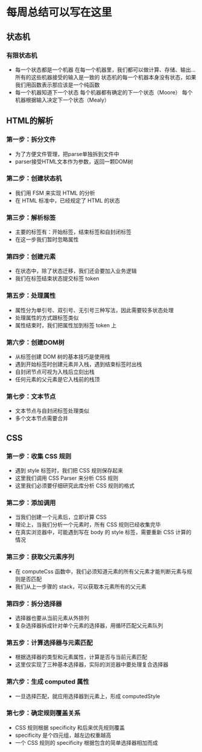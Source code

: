 # 每周总结可以写在这里

## 状态机
### 有限状态机
- 每一个状态都是一个机器 在每一个机器里，我们都可以做计算、存储、输出... 所有的这些机器接受的输入是一致的 状态机的每一个机器本身没有状态，如果我们用函数表示那应该是一个纯函数
- 每一个机器知道下一个状态 每个机器都有确定的下一个状态（Moore） 每个机器根据输入决定下一个状态（Mealy）

## HTML的解析
### 第一步：拆分文件
- 为了方便文件管理，把parse单独拆到文件中 
- parser接受HTML文本作为参数，返回一颗DOM树


### 第二步：创建状态机
- 我们用 FSM 来实现 HTML 的分析
- 在 HTML 标准中，已经规定了 HTML 的状态


### 第三步：解析标签
- 主要的标签有：开始标签，结束标签和自封闭标签
- 在这一步我们暂时忽略属性


### 第四步：创建元素
- 在状态中，除了状态迁移，我们还会要加入业务逻辑
- 我们在标签结束状态提交标签 token


### 第五步：处理属性
- 属性分为单引号、双引号、无引号三种写法，因此需要较多状态处理
- 处理属性的方式跟标签类似
- 属性结束时，我们把属性加到标签 token 上


### 第六步：创建DOM树
- 从标签创建 DOM 树的基本技巧是使用栈
- 遇到开始标签时创建元素并入栈，遇到结束标签时出栈
- 自封闭节点可视为入栈后立刻出栈
- 任何元素的父元素是它入栈前的栈顶


### 第七步：文本节点
- 文本节点与自封闭标签处理类似
- 多个文本节点需要合并




## CSS
### 第一步：收集 CSS 规则
- 遇到 style 标签时，我们把 CSS 规则保存起来
- 这里我们调用 CSS Parser 来分析 CSS 规则
- 这里我们必须要仔细研究此库分析 CSS 规则的格式


### 第二步：添加调用
- 当我们创建一个元素后，立即计算 CSS
- 理论上，当我们分析一个元素时，所有 CSS 规则已经收集完毕
- 在真实浏览器中，可能遇到写在 body 的 style 标签，需要重新 CSS 计算的情况

### 第三步：获取父元素序列
- 在 computeCss 函数中，我们必须知道元素的所有父元素才能判断元素与规则是否匹配
- 我们从上一步骤的 stack，可以获取本元素所有的父元素

### 第四步：拆分选择器
- 选择器也要从当前元素从外排列
- 复杂选择器拆成针对单个元素的选择器，用循环匹配父元素队列


### 第五步：计算选择器与元素匹配
- 根据选择器的类型和元素属性，计算是否与当前元素匹配
- 这里仅实现了三种基本选择器，实际的浏览器中要处理复合选择器

### 第六步：生成 computed 属性
- 一旦选择匹配，就应用选择器到元素上，形成 computedStyle

### 第七步：确定规则覆盖关系
- CSS 规则根据 specificity 和后来优先规则覆盖
- specificity 是个四元组，越左边权重越高
- 一个 CSS 规则的 specificity 根据包含的简单选择器相加而成